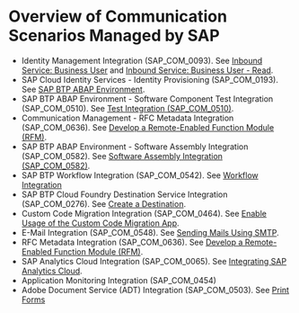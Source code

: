 <!-- loio2d16f49f1b0c4da096e0aacd8409e75b -->

# Overview of Communication Scenarios Managed by SAP

-   Identity Management Integration \(SAP\_COM\_0093\). See [Inbound Service: Business User](Inbound_Service_Business_User_a631f4e.md) and [Inbound Service: Business User - Read](Inbound_Service_Business_User_-_Read_535e7af.md).
-   SAP Cloud Identity Services - Identity Provisioning \(SAP\_COM\_0193\). See [SAP BTP ABAP Environment](https://help.sap.com/viewer/f48e822d6d484fa5ade7dda78b64d9f5/Cloud/en-US/e763123cbba9418d99a43b72c9783c60.html).
-   SAP BTP ABAP Environment - Software Component Test Integration \(SAP\_COM\_0510\). See [Test Integration \(SAP\_COM\_0510\)](Test_Integration_(SAP_COM_0510)_b04a9ae.md).
-   Communication Management - RFC Metadata Integration \(SAP\_COM\_0636\). See [Develop a Remote-Enabled Function Module \(RFM\)](Develop_a_Remote-Enabled_Function_Module_(RFM)_abf7105.md).
-   SAP BTP ABAP Environment - Software Assembly Integration \(SAP\_COM\_0582\). See [Software Assembly Integration \(SAP\_COM\_0582\)](Software_Assembly_Integration_(SAP_COM_0582)_26b8df5.md).
-   SAP BTP Workflow Integration \(SAP\_COM\_0542\). See [Workflow Integration](Workflow_Integration_b7931f7.md) 
-   SAP BTP Cloud Foundry Destination Service Integration \(SAP\_COM\_0276\). See [Create a Destination](Create_a_Destination_3fa7934.md).
-   Custom Code Migration Integration \(SAP\_COM\_0464\). See [Enable Usage of the Custom Code Migration App](../50-administration-and-ops/Enable_Usage_of_the_Custom_Code_Migration_App_34f67ed.md).
-   E-Mail Integration \(SAP\_COM\_0548\). See [Sending Mails Using SMTP](Sending_Mails_Using_SMTP_8d1f989.md).
-   RFC Metadata Integration \(SAP\_COM\_0636\). See [Develop a Remote-Enabled Function Module \(RFM\)](Develop_a_Remote-Enabled_Function_Module_(RFM)_abf7105.md).
-   SAP Analytics Cloud Integration \(SAP\_COM\_0065\). See [Integrating SAP Analytics Cloud](Integrating_SAP_Analytics_Cloud_587aec4.md).
-   Application Monitoring Integration \(SAP\_COM\_0454\)
-   Adobe Document Service \(ADT\) Integration \(SAP\_COM\_0503\). See [Print Forms](Print_Forms_959664f.md)


